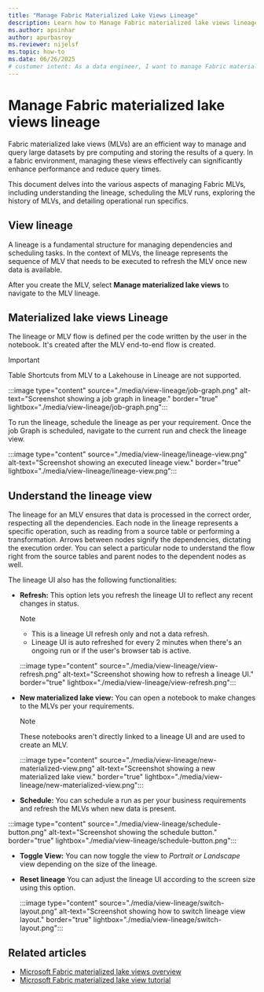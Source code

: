```yaml
---
title: "Manage Fabric Materialized Lake Views Lineage"
description: Learn how to Manage Fabric materialized lake views lineage.
ms.author: apsinhar
author: apurbasroy
ms.reviewer: nijelsf
ms.topic: how-to
ms.date: 06/26/2025
# customer intent: As a data engineer, I want to manage Fabric materialized lake views lineage in Microsoft Fabric so that I can efficiently handle large datasets and optimize query performance.
---
```


# Manage Fabric materialized lake views lineage

Fabric materialized lake views (MLVs) are an efficient way to manage and query large datasets by pre computing and storing the results of a query. In a fabric environment, managing these views effectively can significantly enhance performance and reduce query times.

This document delves into the various aspects of managing Fabric MLVs, including understanding the lineage, scheduling the MLV runs, exploring the history of MLVs, and detailing operational run specifics.

## View lineage

A lineage is a fundamental structure for managing dependencies and scheduling tasks. In the context of MLVs, the lineage represents the sequence of MLV that needs to be executed to refresh the MLV once new data is available.

After you create the MLV, select **Manage materialized lake views** to navigate to the MLV lineage.

## Materialized lake views Lineage

The lineage or MLV flow is defined per the code written by the user in the notebook. It's created after the MLV end-to-end flow is created.

> [!Important]
> Table Shortcuts from MLV to a Lakehouse in Lineage are not supported.

:::image type="content" source="./media/view-lineage/job-graph.png" alt-text="Screenshot showing a job graph in lineage." border="true" lightbox="./media/view-lineage/job-graph.png":::

To run the lineage, schedule the lineage as per your requirement. Once the job Graph is scheduled, navigate to the current run and check the lineage view.

:::image type="content" source="./media/view-lineage/lineage-view.png" alt-text="Screenshot showing an executed lineage view." border="true" lightbox="./media/view-lineage/lineage-view.png":::

## Understand the lineage view

The lineage for an MLV ensures that data is processed in the correct order, respecting all the dependencies. Each node in the lineage represents a specific operation, such as reading from a source table or performing a transformation. Arrows between nodes signify the dependencies, dictating the execution order. You can select a particular node to understand the flow right from the source tables and parent nodes to the dependent nodes as well.

The lineage UI also has the following functionalities:

* **Refresh:** This option lets you refresh the lineage UI to reflect any recent changes in status.

  > [!NOTE]
  > * This is a lineage UI refresh only and not a data refresh.
  > * Lineage UI is auto refreshed for every 2 minutes when there's an ongoing run or if the user's browser tab is active.

  :::image type="content" source="./media/view-lineage/view-refresh.png" alt-text="Screenshot showing how to refresh a lineage UI." border="true" lightbox="./media/view-lineage/view-refresh.png":::

* **New materialized lake view:** You can open a notebook to make changes to the MLVs per your requirements.

  > [!NOTE]
  > These notebooks aren't directly linked to a lineage UI and are used to create an MLV.

  :::image type="content" source="./media/view-lineage/new-materialized-view.png" alt-text="Screenshot showing a new materialized lake view." border="true" lightbox="./media/view-lineage/new-materialized-view.png":::

* **Schedule:** You can schedule a run as per your business requirements and refresh the MLVs when new data is present.

:::image type="content" source="./media/view-lineage/schedule-button.png" alt-text="Screenshot showing the schedule button." border="true" lightbox="./media/view-lineage/schedule-button.png":::

* **Toggle View:** You can now toggle the view to *Portrait or Landscape* view depending on the size of the lineage.

* **Reset lineage** You can adjust the lineage UI according to the screen size using this option.

  :::image type="content" source="./media/view-lineage/switch-layout.png" alt-text="Screenshot showing how to switch lineage view layout." border="true" lightbox="./media/view-lineage/switch-layout.png":::

## Related articles

* [Microsoft Fabric materialized lake views overview](overview-materialized-lake-view.md)
* [Microsoft Fabric materialized lake view tutorial](tutorial.md)
